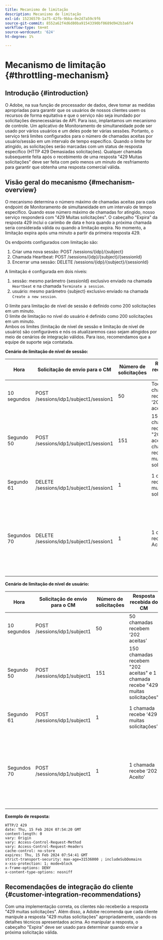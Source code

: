 ```yaml
---
title: Mecanismo de limitação
description: Mecanismo de limitação
exl-id: 15236570-1a75-42fb-9bba-0e2d7a59c9f6
source-git-commit: 8552a62f4d6d80ba91543390bf0689d942b3a6f4
workflow-type: tm+mt
source-wordcount: '624'
ht-degree: 1%

---
```


# Mecanismo de limitação {#throttling-mechanism}

## Introdução {#introduction}

O Adobe, na sua função de processador de dados, deve tomar as medidas apropriadas para garantir que os usuários de nossos clientes usem os recursos de forma equitativa e que o serviço não seja inundado por solicitações desnecessárias de API. Para isso, implantamos um mecanismo de controle.
Um aplicativo de Monitoramento de simultaneidade pode ser usado por vários usuários e um deles pode ter várias sessões. Portanto, o serviço terá limites configurados para o número de chamadas aceitas por usuário/sessão em um intervalo de tempo específico.
Quando o limite for atingido, as solicitações serão marcadas com um status de resposta específico (HTTP 429 Demasiadas solicitações). Qualquer chamada subsequente feita após o recebimento de uma resposta &quot;429 Muitas solicitações&quot; deve ser feita com pelo menos um minuto de resfriamento para garantir que obtenha uma resposta comercial válida.

## Visão geral do mecanismo {#mechanism-overview}

O mecanismo determina o número máximo de chamadas aceitas para cada endpoint de Monitoramento de simultaneidade em um intervalo de tempo específico.
Quando esse número máximo de chamadas for atingido, nosso serviço responderá com &quot;429 Muitas solicitações&quot;. O cabeçalho &quot;Expira&quot; da resposta 429 inclui o carimbo de data e hora quando a próxima chamada seria considerada válida ou quando a limitação expira. No momento, a limitação expira após uma   minuto a partir da primeira resposta 429.

Os endpoints configurados com limitação são:
1. Criar uma nova sessão: POST /sessions/{idp}/{subject}
2. Chamada Heartbeat: POST /sessions/{idp}/{subject}/{sessionId}
3. Encerrar uma sessão: DELETE /sessions/{idp}/{subject}/{sessionId}

A limitação é configurada em dois níveis:
1. sessão: mesmo parâmetro {sessionId} exclusivo enviado na chamada `Heartbeat` e na chamada `Terminate a session`.
2. usuário: mesmo parâmetro {subject} exclusivo enviado na chamada `Create a new session`.

O limite para limitação de nível de sessão é definido como 200 solicitações em um minuto.\
O limite de limitação no nível do usuário é definido como 200 solicitações em um minuto.\
Ambos os limites (limitação de nível de sessão e limitação de nível de usuário) são configuráveis e nós os atualizaremos caso sejam atingidos por meio de cenários de integração válidos. Para isso, recomendamos que a equipe de suporte seja contatada.

**Cenário de limitação de nível de sessão:**

| Hora | Solicitação de envio para o CM | Número de solicitações | Resposta recebida do CM | Explicação |
|-----------|-----------------------------------------|--------------------|------------------------------------------------------------------------------|---------------------------------------------------------------------------------|
| 10 segundos | POST /sessions/idp1/subject1/session1 | 50 | Todas as chamadas recebem ‘202 aceitas’ | 50 chamadas consumidas do limite |
| Segundo 50 | POST /sessions/idp1/subject1/session1 | 151 | 150 chamadas recebem &quot;202 aceitas&quot; e 1 chamada recebe &quot;429 muitas solicitações&quot; | 200 chamadas consumidas do limite e 1 chamada receberão resposta 429 |
| Segundo 61 | DELETE /sessions/idp1/subject1/session1 | 1 | 1 chamada recebe ‘429 muitas solicitações’ | Nenhuma chamada no limite disponível ainda |
| Segundos 70 | DELETE /sessions/idp1/subject1/session1 | 1 | 1 chamada recebe ‘202 Aceito’ | O limite foi definido como 200 chamadas disponíveis porque 60 segundos se passaram desde os 10 segundos |

**Cenário de limitação de nível de usuário:**

| Hora | Solicitação de envio para o CM | Número de solicitações | Resposta recebida do CM | Explicação |
|-----------|------------------------------|--------------------|------------------------------------------------------------------------------|---------------------------------------------------------------------------------|
| 10 segundos | POST /sessions/idp1/subject1 | 50 | 50 chamadas recebem ‘202 aceitas’ | 50 chamadas consumidas do limite |
| Segundo 50 | POST /sessions/idp1/subject1 | 151 | 150 chamadas recebem &quot;202 aceitas&quot; e 1 chamada recebe &quot;429 muitas solicitações&quot; | 200 chamadas consumidas do limite e 1 chamada receberão resposta 429 |
| Segundo 61 | POST /sessions/idp1/subject1 | 1 | 1 chamada recebe ‘429 muitas solicitações’ | Nenhuma chamada no limite disponível ainda |
| Segundos 70 | POST /sessions/idp1/subject1 | 1 | 1 chamada recebe ‘202 Aceito’ | O limite foi definido como 200 chamadas disponíveis porque 60 segundos se passaram desde os 10 segundos |

**Exemplo de resposta:**

```
HTTP/2 429
date: Thu, 15 Feb 2024 07:54:20 GMT
content-length: 0
vary: Origin
vary: Access-Control-Request-Method
vary: Access-Control-Request-Headers
cache-control: no-store
expires: Thu, 15 Feb 2024 07:54:41 GMT
strict-transport-security: max-age=31536000 ; includeSubDomains
x-xss-protection: 1; mode=block
x-frame-options: DENY
x-content-type-options: nosniff
```

## Recomendações de integração do cliente {#customer-integration-recommendations}

Com uma implementação correta, os clientes não receberão a resposta &quot;429 muitas solicitações&quot;.
Além disso, a Adobe recomenda que cada cliente manipule a resposta &quot;429 muitas solicitações&quot; apropriadamente, usando os detalhes técnicos apresentados acima. Ao manipular a resposta, o cabeçalho &quot;Expira&quot; deve ser usado para determinar quando enviar a próxima solicitação válida.
